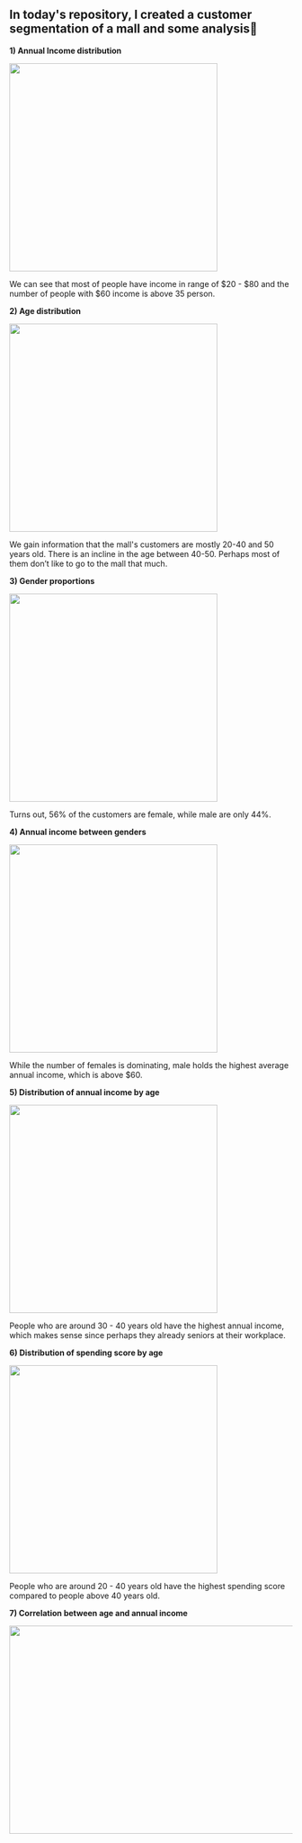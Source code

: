 ## In today's repository, I created a customer segmentation of a mall and some analysis:monocle_face:

**1) Annual Income distribution**

<img align="center" width="370" height="370" src="https://user-images.githubusercontent.com/66349501/212288180-f90c816c-d8cb-4023-bbec-37881edc095f.png">

We can see that most of people have income in range of $20 - $80 and the number of people with $60 income is above 35 person.


**2) Age distribution**

<img align="center" width="370" height="370" src="https://user-images.githubusercontent.com/66349501/212289823-cb09e6db-ff56-4549-9b80-50f883662fe0.png">

We gain information that the mall's customers are mostly 20-40 and 50 years old. There is an incline in the age between 40-50. Perhaps most of them don’t like to go to the mall that much.


**3) Gender proportions**

<img align="center" width="370" height="370" src="https://user-images.githubusercontent.com/66349501/212290555-59c6315c-a875-423d-96e2-e760a9ec1ccf.png">

Turns out, 56% of the customers are female, while male are only 44%.


**4) Annual income between genders**

<img align="center" width="370" height="370" src="https://user-images.githubusercontent.com/66349501/212290953-0e22e81f-3193-4239-82c7-16246bae76bf.png">

While the number of females is dominating, male holds the highest average annual income, which is above $60.


**5) Distribution of annual income by age**

<img align="center" width="370" height="370" src="https://user-images.githubusercontent.com/66349501/212291707-f2a28223-6ac9-46db-b52c-7c77d9188dcc.png">

People who are around 30 - 40 years old have the highest annual income, which makes sense since perhaps they already seniors at their workplace.


**6) Distribution of spending score by age**

<img align="center" width="370" height="370" src="https://user-images.githubusercontent.com/66349501/212292258-c52c23c3-6d4b-4525-860f-08164d033df1.png">

People who are around 20 - 40 years old have the highest spending score compared to people above 40 years old.


**7) Correlation between age and annual income**

<img align="center" width="600" height="370" src="https://user-images.githubusercontent.com/66349501/212292630-243d7ffe-636f-4694-96d2-e02a903f8e6c.png">




